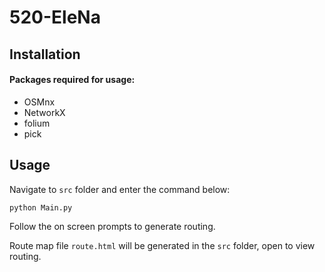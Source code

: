 # 520-EleNa

## Installation

#### Packages required for usage:
- OSMnx
- NetworkX
- folium
- pick

## Usage
Navigate to `src` folder and enter the command below:

```python
python Main.py
```
Follow the on screen prompts to generate routing.

Route map file `route.html` will be generated in the `src`
folder, open to view routing.

